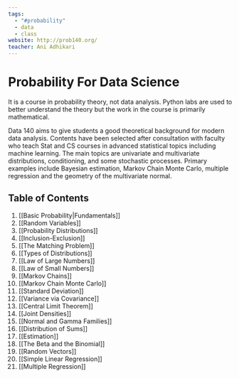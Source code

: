 ```yaml
---
tags:
  - "#probability"
  - data
  - class
website: http://prob140.org/
teacher: Ani Adhikari
---
```

# Probability For Data Science

It is a course in probability theory, not data analysis. Python labs are used to better understand the theory but the work in the course is primarily mathematical.

Data 140 aims to give students a good theoretical background for modern data analysis. Contents have been selected after consultation with faculty who teach Stat and CS courses in advanced statistical topics including machine learning. The main topics are univariate and multivariate distributions, conditioning, and some stochastic processes. Primary examples include Bayesian estimation, Markov Chain Monte Carlo, multiple regression and the geometry of the multivariate normal.


## Table of Contents

1. [[Basic Probability|Fundamentals]]
2. [[Random Variables]]
3. [[Probability Distributions]]
4. [[Inclusion-Exclusion]]
5. [[The Matching Problem]]
6. [[Types of Distributions]]
7. [[Law of Large Numbers]]
8. [[Law of Small Numbers]]
9. [[Markov Chains]]
10. [[Markov Chain Monte Carlo]]
11. [[Standard Deviation]]
12. [[Variance via Covariance]]
13. [[Central Limit Theorem]]
14. [[Joint Densities]]
15. [[Normal and Gamma Families]]
16. [[Distribution of Sums]]
17. [[Estimation]]
18. [[The Beta and the Binomial]]
19. [[Random Vectors]]
20. [[Simple Linear Regression]]
21. [[Multiple Regression]]